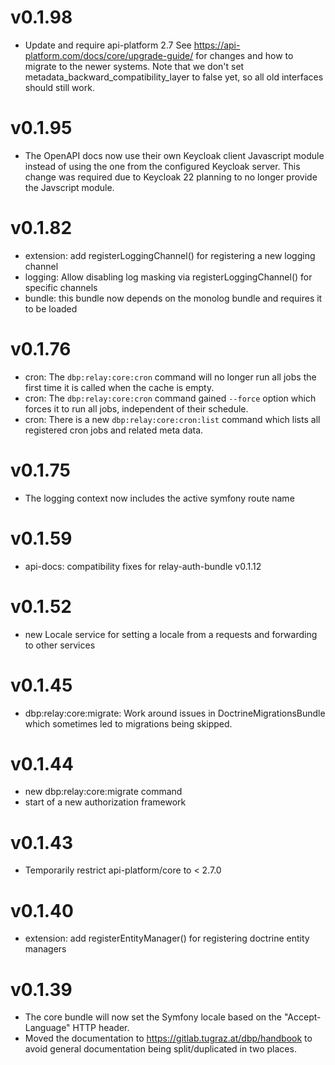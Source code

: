 # v0.1.98

* Update and require api-platform 2.7
  See https://api-platform.com/docs/core/upgrade-guide/ for changes and
  how to migrate to the newer systems.
  Note that we don't set metadata_backward_compatibility_layer to false yet,
  so all old interfaces should still work.

# v0.1.95

* The OpenAPI docs now use their own Keycloak client Javascript module instead of using the one from the configured Keycloak server. This change was required due to Keycloak 22 planning to no longer provide the Javscript module.

# v0.1.82

* extension: add registerLoggingChannel() for registering a new logging channel
* logging: Allow disabling log masking via registerLoggingChannel() for specific channels
* bundle: this bundle now depends on the monolog bundle and requires it to be loaded

# v0.1.76

* cron: The `dbp:relay:core:cron` command will no longer run all jobs the first
  time it is called when the cache is empty.
* cron: The `dbp:relay:core:cron` command gained `--force` option which forces
  it to run all jobs, independent of their schedule.
* cron: There is a new `dbp:relay:core:cron:list` command which lists all
  registered cron jobs and related meta data.

# v0.1.75

* The logging context now includes the active symfony route name

# v0.1.59

* api-docs: compatibility fixes for relay-auth-bundle v0.1.12

# v0.1.52

* new Locale service for setting a locale from a requests and forwarding
  to other services

# v0.1.45

* dbp:relay:core:migrate: Work around issues in DoctrineMigrationsBundle which
  sometimes led to migrations being skipped.

# v0.1.44

* new dbp:relay:core:migrate command
* start of a new authorization framework

# v0.1.43

* Temporarily restrict api-platform/core to < 2.7.0

# v0.1.40

* extension: add registerEntityManager() for registering doctrine entity managers

# v0.1.39

* The core bundle will now set the Symfony locale based on the "Accept-Language" HTTP header.
* Moved the documentation to https://gitlab.tugraz.at/dbp/handbook to avoid
  general documentation being split/duplicated in two places.
